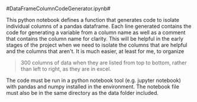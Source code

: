 #DataFrameColumnCodeGenerator.ipynb#

This python notebook defines a function that generates code to isolate individual columns of a pandas dataframe.
Each line generated contains the code for generating a variable from a column name as well as a comment that 
contains the column name for clarity. This will be helpful in the early stages of the project when we need to
isolate the columns that are helpful and the columns that aren't. It is much easier, at least for me, to organize 
>300 columns of data when they are listed from top to bottom, rather than left to right, as they are in excel.

The code must be run in a python notebook tool (e.g. jupyter notebook) with pandas and numpy installed in the 
environment. The notebook file must also be in the same directory as the data folder included.
